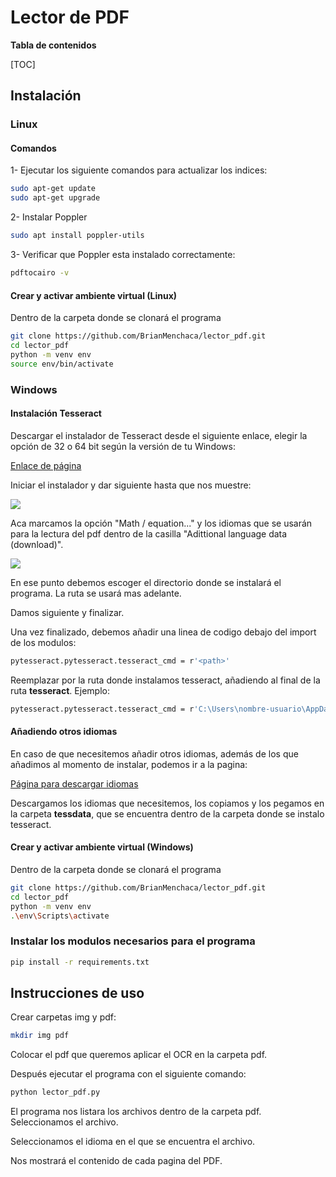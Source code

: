 # Lector de PDF

**Tabla de contenidos**

[TOC]

## Instalación

### Linux

#### Comandos

1- Ejecutar los siguiente comandos para actualizar los indices:
```sh
sudo apt-get update
sudo apt-get upgrade
```
2- Instalar Poppler
```sh
sudo apt install poppler-utils
```
3- Verificar que Poppler esta instalado correctamente:
```sh
pdftocairo -v
```

#### Crear y activar ambiente virtual (Linux)

Dentro de la carpeta donde se clonará el programa

```sh
git clone https://github.com/BrianMenchaca/lector_pdf.git
cd lector_pdf
python -m venv env
source env/bin/activate
```

### Windows

#### Instalación Tesseract

Descargar el instalador de Tesseract desde el siguiente enlace, elegir la opción de 32 o 64 bit según la versión de tu Windows:

[Enlace de página](https://github.com/UB-Mannheim/tesseract/wiki)

Iniciar el instalador y dar siguiente hasta que nos muestre:

![](https://miro.medium.com/max/640/1*9G5-tYLWNFZCXAv0oy5-RA.png)

Aca marcamos la opción "Math / equation..." y los idiomas que se usarán para la lectura del pdf dentro de la casilla "Adittional language data (download)".

![](https://miro.medium.com/max/640/1*ZzSChHIIgvamts0qrlC1BA.png)

En ese punto debemos escoger el directorio donde se instalará el programa. La ruta se usará mas adelante.

Damos siguiente y finalizar.

Una vez finalizado, debemos añadir una linea de codigo debajo del import de los modulos:

```sh
pytesseract.pytesseract.tesseract_cmd = r'<path>'
```
Reemplazar <path> por la ruta donde instalamos tesseract, añadiendo al final de la ruta **tesseract**.
Ejemplo:

```sh
pytesseract.pytesseract.tesseract_cmd = r'C:\Users\nombre-usuario\AppData\Local\Tesseract-OCR\tesseract'
```

#### Añadiendo otros idiomas

En caso de que necesitemos añadir otros idiomas, además de los que añadimos al momento de instalar, podemos ir a la pagina:

[Página para descargar idiomas](https://tesseract-ocr.github.io/tessdoc/Data-Files.html)

Descargamos los idiomas que necesitemos, los copiamos y los pegamos en la carpeta **tessdata**, que se encuentra dentro de la carpeta donde se instalo tesseract.

#### Crear y activar ambiente virtual (Windows)

Dentro de la carpeta donde se clonará el programa

```sh
git clone https://github.com/BrianMenchaca/lector_pdf.git
cd lector_pdf
python -m venv env
.\env\Scripts\activate
```

### Instalar los modulos necesarios para el programa

```sh
pip install -r requirements.txt
```

## Instrucciones de uso

Crear carpetas img y pdf:
```sh
mkdir img pdf
```

Colocar el pdf que queremos aplicar el OCR en la carpeta pdf.

Después ejecutar el programa con el siguiente comando:
```sh
python lector_pdf.py
```

El programa nos listara los archivos dentro de la carpeta pdf.
Seleccionamos el archivo.

Seleccionamos el idioma en el que se encuentra el archivo.

Nos mostrará el contenido de cada pagina del PDF.
